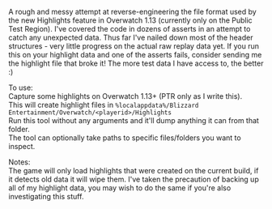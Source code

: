 A rough and messy attempt at reverse-engineering the file format used by the new Highlights feature in Overwatch 1.13 (currently only on the Public Test Region). I've covered the code in dozens of asserts in an attempt to catch any unexpected data. Thus far I've nailed down most of the header structures - very little progress on the actual raw replay data yet. If you run this on your highlight data and one of the asserts fails, consider sending me the highlight file that broke it! The more test data I have access to, the better :)

To use:  
Capture some highlights on Overwatch 1.13+ (PTR only as I write this).  
This will create highlight files in ``%localappdata%/Blizzard Entertainment/Overwatch/<playerid>/Highlights``  
Run this tool without any arguments and it'll dump anything it can from that folder.  
The tool can optionally take paths to specific files/folders you want to inspect.

Notes:  
The game will only load highlights that were created on the current build, if it detects old data it will wipe them. I've taken the precaution of backing up all of my highlight data, you may wish to do the same if you're also investigating this stuff.
